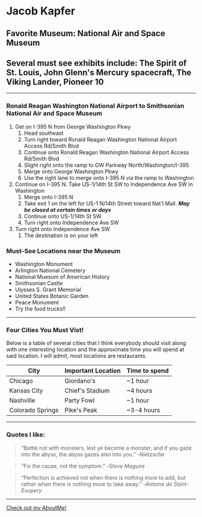 # Jacob Kapfer
## Favorite Museum: National Air and Space Museum

## Several must see exhibits include: The **Spirit of St. Louis**, **John Glenn's Mercury spacecraft**, The **Viking Lander**, **Pioneer 10**

---

### Ronald Reagan Washington National Airport to Smithsonian National Air and Space Museum

1. Get on I-395 N from George Washington Pkwy
    1. Head southeast
    2. Turn right toward Ronald Reagan Washington National Airport Access Rd/Smith Blvd
    3. Continue onto Ronald Reagan Washington National Airport Access Rd/Smith Blvd
    4. Slight right onto the ramp to GW Parkway North/Washington/I-395
    5. Merge onto George Washington Pkwy
    6. Use the right lane to merge onto I-395 N via the ramp to Washington
2. Continue on I-395 N. Take US-1/14th St SW to Independence Ave SW in Washington
    1. Merge onto I-395 N
    2. Take exit 1 on the left for US-1 N/14th Street toward Nat'l Mall. ***May be closed at certain times or days***
    3. Continue onto US-1/14th St SW
    4. Turn right onto Independence Ave SW
3. Turn right onto Independence Ave SW
    1. The destination is on your left

### Must-See Locations near the Museum

- Washington Monument
- Arlington National Cemetery
- National Muesum of American History
- Smithsonian Castle
- Ulysses S. Grant Memorial
- United States Botanic Garden
- Peace Monument
- Try the food trucks!!

---
### Four Cities You Must Vist!

Below is a table of several cities that I think everybody should visit along with one interesting location and the approximate time you will spend at said location. I will admit, most locations are restaurants.

|City|Important Location|Time to spend|
|-----|-----|-----|
|Chicago|Giordano's|~1 hour
|Kansas City|Chief's Stadium|~4 hours|
|Nashville|Party Fowl|~1 hour|
|Colorado Springs|Pike's Peak|~3-4 hours|
---
### Quotes I like:
>“Battle not with monsters, lest ye become a monster, and if you gaze into the abyss, the abyss gazes also into you.” -*Nietzsche*

>“Fix the cause, not the symptom.” -*Steve Maguire*

>“Perfection is achieved not when there is nothing more to add, but rather when there is nothing more to take away.” -*Antoine de Saint-Exupery*
---
[Check out my AboutMe!](AboutMe.md)